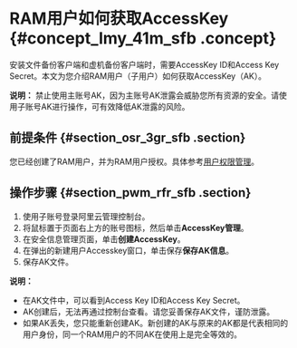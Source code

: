 # RAM用户如何获取AccessKey {#concept_lmy_41m_sfb .concept}

安装文件备份客户端和虚机备份客户端时，需要AccessKey ID和Access Key Secret。本文为您介绍RAM用户（子用户）如何获取AccessKey（AK）。

**说明：** 禁止使用主账号AK，因为主账号AK泄露会威胁您所有资源的安全。请使用子账号AK进行操作，可有效降低AK泄露的风险。

## 前提条件 {#section_osr_3gr_sfb .section}

您已经创建了RAM用户，并为RAM用户授权。具体参考[用户权限管理](../../../../intl.zh-CN/最佳实践/用户权限管理.md)。

## 操作步骤 {#section_pwm_rfr_sfb .section}

1.  使用子账号登录阿里云管理控制台。
2.  将鼠标置于页面右上方的账号图标，然后单击**AccessKey管理**。
3.  在安全信息管理页面，单击**创建AccessKey**。
4.  在弹出的新建用户Accesskey窗口，单击保存**保存AK信息**。
5.  保存AK文件。

**说明：** 

-   在AK文件中，可以看到Access Key ID和Access Key Secret。
-   AK创建后，无法再通过控制台查看。请您妥善保存AK文件，谨防泄露。
-   如果AK丢失，您只能重新创建AK。新创建的AK与原来的AK都是代表相同的用户身份，同一个RAM用户的不同AK在使用上是完全等效的。

